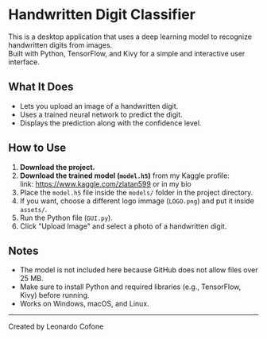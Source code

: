 # Handwritten Digit Classifier

This is a desktop application that uses a deep learning model to recognize handwritten digits from images.  
Built with Python, TensorFlow, and Kivy for a simple and interactive user interface.

## What It Does

- Lets you upload an image of a handwritten digit.
- Uses a trained neural network to predict the digit.
- Displays the prediction along with the confidence level.

## How to Use

1. **Download the project.**
2. **Download the trained model (`model.h5`)** from my Kaggle profile:  
   link: https://www.kaggle.com/zlatan599 or in my bio
3. Place the `model.h5` file inside the `models/` folder in the project directory.
4. If you want, choose a different logo immage (`LOGO.png`) and put it inside `assets/`.
5. Run the Python file (`GUI.py`).
6. Click "Upload Image" and select a photo of a handwritten digit.

## Notes

- The model is not included here because GitHub does not allow files over 25 MB.
- Make sure to install Python and required libraries (e.g., TensorFlow, Kivy) before running.
- Works on Windows, macOS, and Linux.

---

Created by Leonardo Cofone
